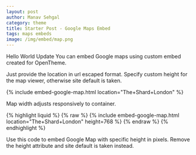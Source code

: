 ```yaml
---
layout: post
author: Manav Sehgal
category: theme
title: Starter Post - Google Maps Embed
tags: maps embeds
image: /img/embed/map.png
---
```


Hello World Update
You can embed Google maps using custom embed created for OpenTheme. 

Just provide the location in url escaped format. Specify custom height for the map viewer, otherwise site default is taken.

{% include embed-google-map.html location="The+Shard+London" %}

Map width adjusts responsively to container.

{% highlight liquid %}
{% raw  %}
  {% include embed-google-map.html location="The+Shard+London" height=768 %}
{% endraw %}
{% endhighlight %}

Use this code to embed Google Map with specific height in pixels. 
Remove the height attribute and site default is taken instead.

